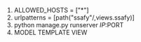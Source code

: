 1. ALLOWED_HOSTS = ["*"]
2. urlpatterns = [path("ssafy"/,views.ssafy)]
3. python manage.py runserver $IP:$PORT
4. MODEL TEMPLATE VIEW